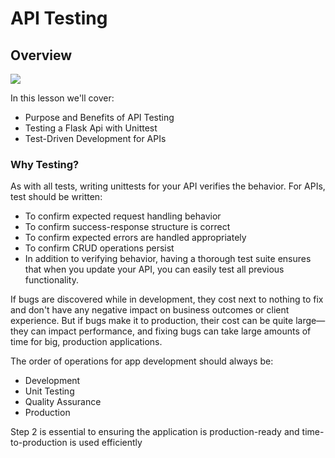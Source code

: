 # API Testing

## Overview

[![](https://img.youtube.com/vi/Q_Jh4bsLUJ8/0.jpg)](https://youtu.be/Q_Jh4bsLUJ8)

In this lesson we'll cover:
* Purpose and Benefits of API Testing
* Testing a Flask Api with Unittest
* Test-Driven Development for APIs

### Why Testing?
As with all tests, writing unittests for your API verifies the behavior. For APIs, test should be written:
* To confirm expected request handling behavior
* To confirm success-response structure is correct
* To confirm expected errors are handled appropriately
* To confirm CRUD operations persist
* In addition to verifying behavior, having a thorough test suite ensures that when you update your API, you can easily test all previous functionality.

If bugs are discovered while in development, they cost next to nothing to fix and don't have any negative impact on business outcomes or client experience. But if bugs make it to production, their cost can be quite large—they can impact performance, and fixing bugs can take large amounts of time for big, production applications.

The order of operations for app development should always be:
* Development
* Unit Testing
* Quality Assurance
* Production

Step 2 is essential to ensuring the application is production-ready and time-to-production is used efficiently